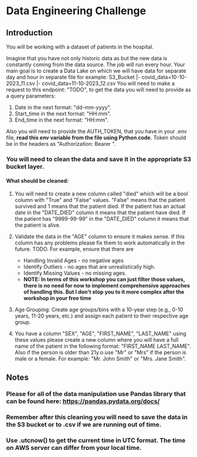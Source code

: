
# Data Engineering Challenge

## Introduction
You will be working with a dataset of patients in the hospital.

Imagine that you have not only historic data as but the new data is constantly coming from the data source. 
The job will run every hour. Your main goal is to create a Data Lake on which we will have data for 
separate day and hour in separate file for example:
S3_Bucket
|- covid_data=10-10-2023_11.csv
|- covid_data=11-10-2023_12.csv
You will need to make a request to this endpoint: "TODO", to get the data you will need to provide as a query parameters:
1. Date in the next format: "dd-mm-yyyy". 
2. Start_time in the next format: "HH:mm".
3. End_time in the next format: "HH:mm".

Also you will need to provide the AUTH_TOKEN, that you have in your .env file, 
**read this env variable from the file using Python code**.
Token should be in the headers as "Authorization: Bearer <TOKEN>".

### You will need to clean the data and save it in the appropriate S3 bucket layer.
#### What should be cleaned:
1. You will need to create a new column called "died" which will be a bool column with "True" and "False" values.
  "False" means that the patient survived and 1 means that the patient died. If the patient has an actual date
  in the "DATE_DIED" column it means that the patient have died. If the patient has "9999-99-99" in the "DATE_DIED" column
  it means that the patient is alive.
2. Validate the data in the "AGE" column to ensure it makes sense.  If this column has any problems please fix
   them to work automatically in the future.
TODO. For example, ensure that there are
   - Handling Invalid Ages - no negative ages
   - Identify Outliers - no ages that are unrealistically high.
   - Identify Missing Values - no missing ages.
   - **NOTE: In terms of this workshop you can just filter those values, there is no need for now to implement comprehensive 
approaches of handling this. But I don't stop you to it more complex after the workshop in your free time**

3. Age Grouping:
Create age groups/bins with a 10-year step (e.g., 0-10 years, 11-20 years, etc.) 
and assign each patient to their respective age group.

4. You have a column "SEX", "AGE", "FIRST_NAME", "LAST_NAME" using these values please create a new column where
   you will have a full name of the patient in the following format: "FIRST_NAME LAST_NAME". Also if the person
   is older than 21y.o.use "Mr" or "Mrs" if the person is male or a female.
   For example: "Mr. John Smith" or "Mrs. Jane Smith".

## Notes
### Please for all of the data manipulation use Pandas library that can be found here: https://pandas.pydata.org/docs/
### Remember after this cleaning you will need to save the data in the S3 bucket or to .csv if we are running out of time.
### Use .utcnow() to get the current time in UTC format. The time on AWS server can differ from your local time.